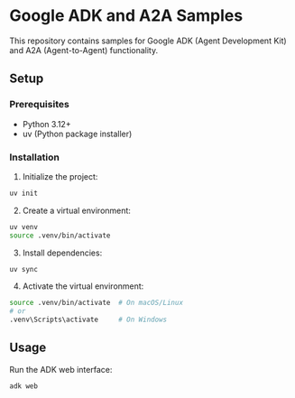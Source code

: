 # Google ADK and A2A Samples

This repository contains samples for Google ADK (Agent Development Kit) and A2A (Agent-to-Agent) functionality.

## Setup

### Prerequisites
- Python 3.12+
- uv (Python package installer)

### Installation

1. Initialize the project:
```bash
uv init
```

2. Create a virtual environment:
```bash
uv venv
source .venv/bin/activate
```

3. Install dependencies:
```bash
uv sync
```

4. Activate the virtual environment:
```bash
source .venv/bin/activate  # On macOS/Linux
# or
.venv\Scripts\activate     # On Windows
```

## Usage

Run the ADK web interface:
```bash
adk web
```

